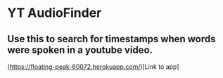 # YT AudioFinder
## Use this to search for timestamps when words were spoken in a youtube video.
(https://floating-peak-60072.herokuapp.com/)[Link to app]
